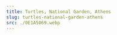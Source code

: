 ```yaml
---
title: Turtles, National Garden, Athens
slug: turtles-national-garden-athens
src: ./0E1A5069.webp
---
```

